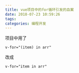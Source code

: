 ```yaml
---
title: vue项目中的for循环引发的血案
date: 2018-07-23 10:59:26
tags:
categories: 编程开发
---
```


项目中用了
```
v-for="(item) in arr"
```
改成
```
v-for="item in arr"
```